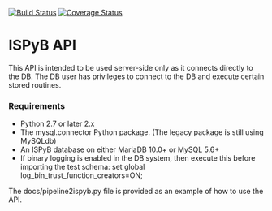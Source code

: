 [![Build Status](https://travis-ci.org/DiamondLightSource/ispyb-api.svg?branch=master)](https://travis-ci.org/DiamondLightSource/ispyb-api)
[![Coverage Status](https://coveralls.io/repos/github/DiamondLightSource/ispyb-api/badge.svg?branch=master)](https://coveralls.io/github/DiamondLightSource/ispyb-api?branch=master)
# ISPyB API

This API is intended to be used server-side only as it connects directly to the
DB. The DB user has privileges to connect to the DB and execute certain
stored routines.

### Requirements
* Python 2.7 or later 2.x
* The mysql.connector Python package. (The legacy package is still using MySQLdb)
* An ISPyB database on either MariaDB 10.0+ or MySQL 5.6+
* If binary logging is enabled in the DB system, then execute this before
importing the test schema: set global log_bin_trust_function_creators=ON;

The docs/pipeline2ispyb.py file is provided as an example of how to use the API.
